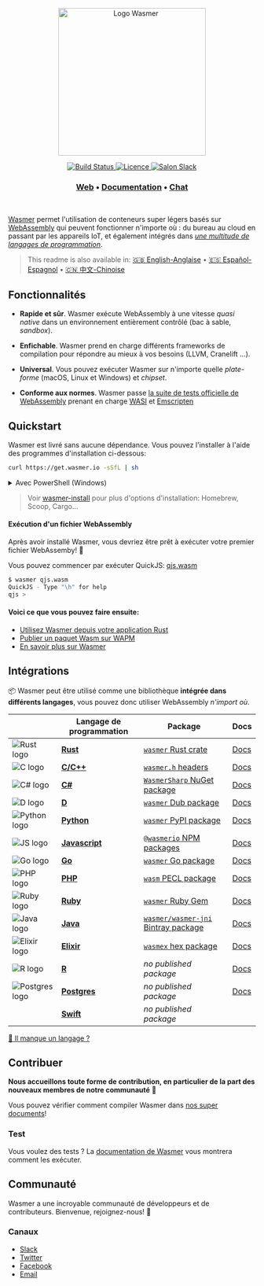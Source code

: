 <div align="center">
  <a href="https://wasmer.io" target="_blank" rel="noopener noreferrer">
    <img width="300" src="https://raw.githubusercontent.com/wasmerio/wasmer/master/assets/logo.png" alt="Logo Wasmer">
  </a>
  
  <p>
    <a href="https://github.com/wasmerio/wasmer/actions?query=workflow%3Abuild">
      <img src="https://github.com/wasmerio/wasmer/workflows/build/badge.svg?style=flat-square" alt="Build Status">
    </a>
    <a href="https://github.com/wasmerio/wasmer/blob/master/LICENSE">
      <img src="https://img.shields.io/github/license/wasmerio/wasmer.svg?style=flat-square" alt="Licence">
    </a>
    <a href="https://slack.wasmer.io">
      <img src="https://img.shields.io/static/v1?label=Slack&message=join%20chat&color=brighgreen&style=flat-square" alt="Salon Slack">
    </a> 
  </p>

  <h3>
    <a href="https://wasmer.io/">Web</a>
    <span> • </span>
    <a href="https://docs.wasmer.io">Documentation</a>
    <span> • </span>
    <a href="https://slack.wasmer.io/">Chat</a>
  </h3>

</div>

<br />

[Wasmer](https://wasmer.io/) permet l'utilisation de conteneurs super légers basés sur [WebAssembly](https://webassembly.org/) qui peuvent fonctionner n'importe où : du bureau au cloud en passant par les appareils IoT, et également intégrés dans [*une multitude de langages de programmation*](https://github.com/wasmerio/wasmer#language-integrations).

> This readme is also available in: [🇬🇧 English-Anglaise](https://github.com/wasmerio/wasmer/blob/master/README.md) • [🇪🇸 Español-Espagnol](https://github.com/wasmerio/wasmer/blob/master/docs/es/README.md) • [🇨🇳 中文-Chinoise](https://github.com/wasmerio/wasmer/blob/master/docs/cn/README.md)

## Fonctionnalités

* **Rapide et sûr**. Wasmer exécute WebAssembly à une vitesse *quasi native* dans un environnement entièrement contrôlé (bac à sable, _sandbox_).

* **Enfichable**. Wasmer prend en charge différents frameworks de compilation pour répondre au mieux à vos besoins (LLVM, Cranelift ...).

* **Universal**. Vous pouvez exécuter Wasmer sur n'importe quelle *plate-forme* (macOS, Linux et Windows) et *chipset*.

* **Conforme aux normes**. Wasmer passe [la suite de tests officielle de WebAssembly](https://github.com/WebAssembly/testsuite) prenant en charge [WASI](https://github.com/WebAssembly/WASI) et [Emscripten](https://emscripten.org/)

## Quickstart

Wasmer est livré sans aucune dépendance. Vous pouvez l'installer à l'aide des programmes d'installation ci-dessous:

```sh
curl https://get.wasmer.io -sSfL | sh
```

<details>
  <summary>Avec PowerShell (Windows)</summary>
  <p>

```powershell
iwr https://win.wasmer.io -useb | iex
```

</p>
</details>

> Voir [wasmer-install](https://github.com/wasmerio/wasmer-install) pour plus d'options d'installation: Homebrew, Scoop, Cargo...


#### Exécution d'un fichier WebAssembly

Après avoir installé Wasmer, vous devriez être prêt à exécuter votre premier fichier WebAssemby! 🎉

Vous pouvez commencer par exécuter QuickJS: [qjs.wasm](https://registry-cdn.wapm.io/contents/_/quickjs/0.0.3/build/qjs.wasm)

```bash
$ wasmer qjs.wasm
QuickJS - Type "\h" for help
qjs >
```

#### Voici ce que vous pouvez faire ensuite:

- [Utilisez Wasmer depuis votre application Rust](https://docs.wasmer.io/integrations/rust)
- [Publier un paquet Wasm sur WAPM](https://docs.wasmer.io/ecosystem/wapm/publishing-your-package)
- [En savoir plus sur Wasmer](https://medium.com/wasmer/)

## Intégrations

📦  Wasmer peut être utilisé comme une bibliothèque **intégrée dans différents langages**, vous pouvez donc utiliser WebAssembly _n'import où_.

| &nbsp; | Langage de programmation | Package | Docs |
|-|-|-|-|
| ![Rust logo] | [**Rust**][Rust integration] | [`wasmer` Rust crate] | [Docs][rust docs]
| ![C logo] | [**C/C++**][C integration] | [`wasmer.h` headers] | [Docs][c docs] |
| ![C# logo] | [**C#**][C# integration] | [`WasmerSharp` NuGet package] | [Docs][c# docs] |
| ![D logo] | [**D**][D integration] | [`wasmer` Dub package] | [Docs][d docs] |
| ![Python logo] | [**Python**][Python integration] | [`wasmer` PyPI package] | [Docs][python docs] |
| ![JS logo] | [**Javascript**][JS integration] | [`@wasmerio` NPM packages] | [Docs][js docs] |
| ![Go logo] | [**Go**][Go integration] | [`wasmer` Go package] | [Docs][go docs] |
| ![PHP logo] | [**PHP**][PHP integration] | [`wasm` PECL package] | [Docs][php docs] |
| ![Ruby logo] | [**Ruby**][Ruby integration] | [`wasmer` Ruby Gem] | [Docs][ruby docs] |
| ![Java logo] | [**Java**][Java integration] | [`wasmer/wasmer-jni` Bintray package] | [Docs][java docs] |
| ![Elixir logo] | [**Elixir**][Elixir integration] | [`wasmex` hex package] | [Docs][elixir docs] |
| ![R logo] | [**R**][R integration] | *no published package* | [Docs][r docs] |
| ![Postgres logo] | [**Postgres**][Postgres integration] | *no published package* | [Docs][postgres docs] |
|  | [**Swift**][Swift integration] | *no published package* | |

[👋  Il manque un langage ?](https://github.com/wasmerio/wasmer/issues/new?assignees=&labels=%F0%9F%8E%89+enhancement&template=---feature-request.md&title=)

[rust logo]: https://raw.githubusercontent.com/wasmerio/wasmer/master/assets/languages/rust.svg
[rust integration]: https://github.com/wasmerio/wasmer/tree/master/lib/api
[`wasmer` rust crate]: https://crates.io/crates/wasmer/
[rust docs]: https://wasmerio.github.io/wasmer/crates/wasmer_runtime

[c logo]: https://raw.githubusercontent.com/wasmerio/wasmer/master/assets/languages/c.svg
[c integration]: https://github.com/wasmerio/wasmer/tree/master/lib/c-api
[`wasmer.h` headers]: https://wasmerio.github.io/wasmer/c/
[c docs]: https://wasmerio.github.io/wasmer/c/

[c# logo]: https://raw.githubusercontent.com/wasmerio/wasmer/master/assets/languages/csharp.svg
[c# integration]: https://github.com/migueldeicaza/WasmerSharp
[`wasmersharp` nuget package]: https://www.nuget.org/packages/WasmerSharp/
[c# docs]: https://migueldeicaza.github.io/WasmerSharp/

[d logo]: https://raw.githubusercontent.com/wasmerio/wasmer/master/assets/languages/d.svg
[d integration]: https://github.com/chances/wasmer-d
[`wasmer` Dub package]: https://code.dlang.org/packages/wasmer
[d docs]: https://chances.github.io/wasmer-d

[python logo]: https://raw.githubusercontent.com/wasmerio/wasmer/master/assets/languages/python.svg
[python integration]: https://github.com/wasmerio/wasmer-python
[`wasmer` pypi package]: https://pypi.org/project/wasmer/
[python docs]: https://github.com/wasmerio/wasmer-python#api-of-the-wasmer-extensionmodule

[go logo]: https://raw.githubusercontent.com/wasmerio/wasmer/master/assets/languages/go.svg
[go integration]: https://github.com/wasmerio/wasmer-go
[`wasmer` go package]: https://pkg.go.dev/github.com/wasmerio/wasmer-go/wasmer
[go docs]: https://pkg.go.dev/github.com/wasmerio/wasmer-go/wasmer?tab=doc

[php logo]: https://raw.githubusercontent.com/wasmerio/wasmer/master/assets/languages/php.svg
[php integration]: https://github.com/wasmerio/wasmer-php
[`wasm` pecl package]: https://pecl.php.net/package/wasm
[php docs]: https://wasmerio.github.io/wasmer-php/wasm/

[js logo]: https://raw.githubusercontent.com/wasmerio/wasmer/master/assets/languages/js.svg
[js integration]: https://github.com/wasmerio/wasmer-js
[`@wasmerio` npm packages]: https://www.npmjs.com/org/wasmer
[js docs]: https://docs.wasmer.io/integrations/js/reference-api

[ruby logo]: https://raw.githubusercontent.com/wasmerio/wasmer/master/assets/languages/ruby.svg
[ruby integration]: https://github.com/wasmerio/wasmer-ruby
[`wasmer` ruby gem]: https://rubygems.org/gems/wasmer
[ruby docs]: https://www.rubydoc.info/gems/wasmer/

[java logo]: https://raw.githubusercontent.com/wasmerio/wasmer/master/assets/languages/java.svg
[java integration]: https://github.com/wasmerio/wasmer-java
[`wasmer/wasmer-jni` bintray package]: https://bintray.com/wasmer/wasmer-jni/wasmer-jni
[java docs]: https://github.com/wasmerio/wasmer-java/#api-of-the-wasmer-library

[elixir logo]: https://raw.githubusercontent.com/wasmerio/wasmer/master/assets/languages/elixir.svg
[elixir integration]: https://github.com/tessi/wasmex
[elixir docs]: https://hexdocs.pm/wasmex/api-reference.html
[`wasmex` hex package]: https://hex.pm/packages/wasmex

[r logo]: https://raw.githubusercontent.com/wasmerio/wasmer/master/assets/languages/r.svg
[r integration]: https://github.com/dirkschumacher/wasmr
[r docs]: https://github.com/dirkschumacher/wasmr#example

[postgres logo]: https://raw.githubusercontent.com/wasmerio/wasmer/master/assets/languages/postgres.svg
[postgres integration]: https://github.com/wasmerio/wasmer-postgres
[postgres docs]: https://github.com/wasmerio/wasmer-postgres#usage--documentation

[swift integration]: https://github.com/AlwaysRightInstitute/SwiftyWasmer

## Contribuer

**Nous accueillons toute forme de contribution, en particulier de la part des nouveaux membres de notre communauté** 💜

Vous pouvez vérifier comment compiler Wasmer dans [nos super documents](https://docs.wasmer.io/ecosystem/wasmer/building-from-source)!

### Test

Vous voulez des tests ? La [documentation de Wasmer](https://docs.wasmer.io/ecosystem/wasmer/building-from-source/testing) vous montrera comment les exécuter.

## Communauté

Wasmer a une incroyable communauté de développeurs et de contributeurs. Bienvenue, rejoignez-nous! 👋

### Canaux

- [Slack](https://slack.wasmer.io/)
- [Twitter](https://twitter.com/wasmerio)
- [Facebook](https://www.facebook.com/wasmerio)
- [Email](mailto:hello@wasmer.io)
